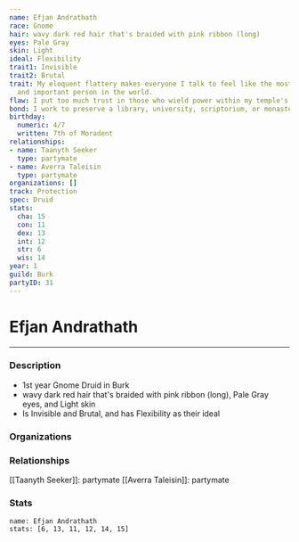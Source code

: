 ```yaml
---
name: Efjan Andrathath
race: Gnome
hair: wavy dark red hair that's braided with pink ribbon (long)
eyes: Pale Gray
skin: Light
ideal: Flexibility
trait1: Invisible
trait2: Brutal
trait: My eloquent flattery makes everyone I talk to feel like the most wonderful
  and important person in the world.
flaw: I put too much trust in those who wield power within my temple's hierarchy.
bond: I work to preserve a library, university, scriptorium, or monastery.
birthday:
  numeric: 4/7
  written: 7th of Moradent
relationships:
- name: Taanyth Seeker
  type: partymate
- name: Averra Taleisin
  type: partymate
organizations: []
track: Protection
spec: Druid
stats:
  cha: 15
  con: 11
  dex: 13
  int: 12
  str: 6
  wis: 14
year: 1
guild: Burk
partyID: 31
---
```

# Efjan Andrathath
---
### Description
- 1st year Gnome Druid in Burk
- wavy dark red hair that's braided with pink ribbon (long), Pale Gray eyes, and Light skin
- Is Invisible and Brutal, and has Flexibility as their ideal

### Organizations
### Relationships
[[Taanyth Seeker]]: partymate
[[Averra Taleisin]]: partymate
### Stats
```statblock
name: Efjan Andrathath
stats: [6, 13, 11, 12, 14, 15]
```